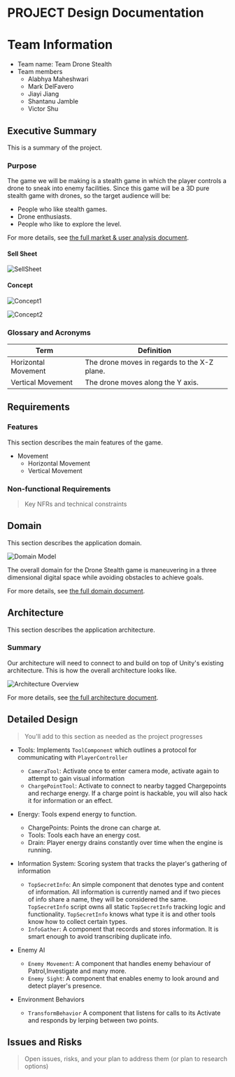 # PROJECT Design Documentation

# Team Information
* Team name: Team Drone Stealth
* Team members
  * Alabhya Maheshwari
  * Mark DelFavero
  * Jiayi Jiang
  * Shantanu Jamble
  * Victor Shu

## Executive Summary

This is a summary of the project.

### Purpose

The game we will be making is a stealth game in which the player controls a drone to sneak into enemy facilities. Since this game will be a 3D pure stealth game with drones, so the target audience will be:

 - People who like stealth games.
 - Drone enthusiasts.
 - People who like to explore the level.

For more details, see [the full market & user analysis document](MarketUserAnalysis.md).

#### Sell Sheet

![SellSheet](Assets/SellSheet.png)

#### Concept

![Concept1](Assets/Concept_Art_1.JPG)


![Concept2](Assets/Concept_Art_2.JPG)

### Glossary and Acronyms

| Term | Definition |
|------|------------|
| Horizontal Movement | The drone moves in regards to the X-Z plane. |
| Vertical Movement | The drone moves along the Y axis. |

## Requirements

### Features

This section describes the main features of the game.

 * Movement
   * Horizontal Movement
   * Vertical Movement

### Non-functional Requirements
> Key NFRs and technical constraints


## Domain

This section describes the application domain.

![Domain Model](Assets/domain.png)

The overall domain for the Drone Stealth game is maneuvering in a three dimensional digital space while avoiding obstacles to achieve goals. 

For more details, see [the full domain document](DomainAnalysis.md).

## Architecture

This section describes the application architecture.

### Summary
Our architecture will need to connect to and build on top of Unity's existing architecture. This is how the overall architecture looks like.

![Architecture Overview](Assets/OverallArchitecture.png)

For more details, see [the full architecture document](architecture.md).

## Detailed Design

> You'll add to this section as needed as the project progresses

* Tools: Implements `ToolComponent` which outlines a protocol for communicating with `PlayerController`
  * `CameraTool`: Activate once to enter camera mode, activate again to attempt to gain visual information
  * `ChargePointTool`: Activate to connect to nearby tagged Chargepoints and recharge energy. If a charge point is hackable,
you will also hack it for information or an effect.

* Energy: Tools expend energy to function. 
  * ChargePoints: Points the drone can charge at.
  * Tools: Tools each have an energy cost.
  * Drain: Player energy drains constantly over time when the engine is running.

* Information System: Scoring system that tracks the player's gathering of information
  * `TopSecretInfo`: An simple component that denotes type and content of information. All information is currently named 
and if two pieces of info share a name, they will be considered the same. 
`TopSecretInfo` script owns all static `TopSecretInfo` tracking logic and functionality.
`TopSecretInfo` knows what type it is and other tools know how to collect certain types.
  * `InfoGather`: A component that records and stores information. It is smart enough to avoid transcribing duplicate info.
  
* Enemy AI
  * `Enemy Movement`: A component that handles enemy behaviour of Patrol,Investigate and many more.
  * `Enemy Sight`: A component that enables enemy to look around and detect player's presence.

* Environment Behaviors
  * `TransformBehavior` A component that listens for calls to its Activate and responds by lerping between two points.

## Issues and Risks

> Open issues, risks, and your plan to address them (or plan to research options)
